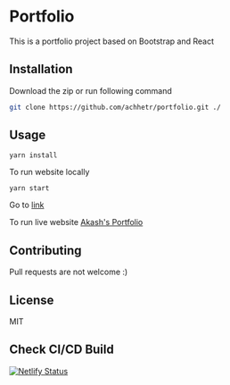 # Portfolio

This is a portfolio project based on Bootstrap and React

## Installation

Download the zip or run following command

```bash
git clone https://github.com/achhetr/portfolio.git ./
```

## Usage

```
yarn install
```

To run website locally

```
yarn start
```

Go to [link](http://localhost:3000/)

To run live website [Akash's Portfolio](https://akash7.netlify.app/)

## Contributing

Pull requests are not welcome :)

## License

MIT

## Check CI/CD Build

[![Netlify Status](https://api.netlify.com/api/v1/badges/e768ff49-f2ab-4bce-9cb0-e49842b6c081/deploy-status)](https://app.netlify.com/sites/akash7/deploys)
